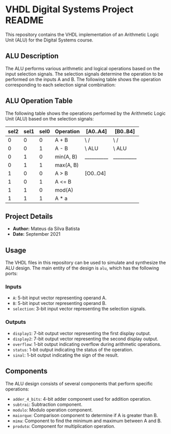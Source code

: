 # VHDL Digital Systems Project README

This repository contains the VHDL implementation of an Arithmetic Logic Unit (ALU) for the Digital Systems course.

## ALU Description

The ALU performs various arithmetic and logical operations based on the input selection signals. The selection signals determine the operation to be performed on the inputs A and B. The following table shows the operation corresponding to each selection signal combination:

## ALU Operation Table

The following table shows the operations performed by the Arithmetic Logic Unit (ALU) based on the selection signals:

| sel2 | sel1 | sel0 |     Operation   |    [A0..A4]    |    [B0..B4]    |
|------|------|------|-----------------|----------------|----------------|
|   0  |   0  |   0  |   A + B         |   \     \/     |   \     \/     |
|   0  |   0  |   1  |   A - B         |   \    ALU     |   \    ALU     |
|   0  |   1  |   0  |   min(A, B)     |   \__________ |   \__________ |
|   0  |   1  |   1  |   max(A, B)     |                |                |
|   1  |   0  |   0  |   A > B         |    [O0..O4]    |                |
|   1  |   0  |   1  |   A <= B        |                |                |
|   1  |   1  |   0  |   mod(A)        |                |                |
|   1  |   1  |   1  |   A * a         |                |                |





## Project Details

- **Author:** Mateus da Silva Batista
- **Date:** September 2021

## Usage

The VHDL files in this repository can be used to simulate and synthesize the ALU design. The main entity of the design is `alu`, which has the following ports:

### Inputs

- `A`: 5-bit input vector representing operand A.
- `B`: 5-bit input vector representing operand B.
- `selection`: 3-bit input vector representing the selection signals.

### Outputs

- `display1`: 7-bit output vector representing the first display output.
- `display2`: 7-bit output vector representing the second display output.
- `overflow`: 1-bit output indicating overflow during arithmetic operations.
- `status`: 1-bit output indicating the status of the operation.
- `sinal`: 1-bit output indicating the sign of the result.

## Components

The ALU design consists of several components that perform specific operations:

- `adder_4_bits`: 4-bit adder component used for addition operation.
- `subtrai`: Subtraction component.
- `modulo`: Modulo operation component.
- `maiorque`: Comparison component to determine if A is greater than B.
- `mima`: Component to find the minimum and maximum between A and B.
- `produto`: Component for multiplication operation.




